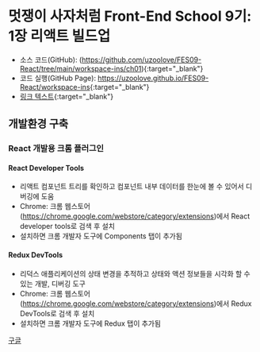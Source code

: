 # 멋쟁이 사자처럼 Front-End School 9기: 1장 리액트 빌드업
* 소스 코드(GitHub): (https://github.com/uzoolove/FES09-React/tree/main/workspace-ins/ch01){:target="_blank"}
* 코드 실행(GitHub Page): <https://uzoolove.github.io/FES09-React/workspace-ins>{:target="_blank"}
* [링크 텍스트](http://naver.com){:target="_blank"}
## 개발환경 구축
### React 개발용 크롬 플러그인
#### React Developer Tools
* 리액트 컴포넌트 트리를 확인하고 컴포넌트 내부 데이터를 한눈에 볼 수 있어서 디버깅에 도움
* Chrome: 크롬 웹스토어(<https://chrome.google.com/webstore/category/extensions>)에서 React developer tools로 검색 후 설치
* 설치하면 크롬 개발자 도구에 Components 탭이 추가됨
#### Redux DevTools
* 리덕스 애플리케이션의 상태 변경을 추적하고 상태와 액션 정보들을 시각화 할 수 있는 개발, 디버깅 도구
* Chrome: 크롬 웹스토어(https://chrome.google.com/webstore/category/extensions)에서 Redux DevTools로 검색 후 설치
* 설치하면 크롬 개발자 도구에 Redux 탭이 추가됨

<a href="https://www.google.com" target="_blank">구글</a>